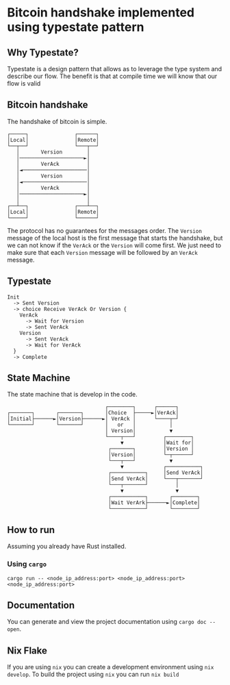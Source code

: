 # Bitcoin handshake implemented using typestate pattern

## Why Typestate?
Typestate is a design pattern that allows as to leverage the type system 
and describe our flow. The benefit is that at compile time we will know 
that our flow is valid

## Bitcoin handshake
The handshake of bitcoin is simple. 

```
┌─────┐               ┌──────┐
│Local│               │Remote│
└──┬──┘               └───┬──┘
   │       Version        │
   │─────────────────────►│
   │       VerAck         │
   │◄─────────────────────│
   │       Version        │
   │◄─────────────────────│
   │       VerAck         │
   │─────────────────────►│
   │                      │
┌──┴──┐               ┌───┴──┐
│Local│               │Remote│
└─────┘               └──────┘
```

The protocol has no guarantees for the messages order. 
The `Version` message of the local host is the first message that starts the handshake, but we can not 
know if the `VerAck` or the `Version` will come first. We just need to make sure that each `Version` message
will be followed by an `VerAck` message.

## Typestate
```
Init 
  -> Sent Version
  -> choice Receive VerAck Or Version {	
    VerAck
      -> Wait for Version
      -> Sent VerAck
    Version
      -> Sent VerAck
      -> Wait for VerAck
  }
  -> Complete
```

## State Machine
The state machine that is develop in the code.

```
                                ┌────────┐      ┌──────┐
┌───────┐       ┌───────┐       │Choice  ├─────►│VerAck│
│Initial├──────►│Version├──────►│ VerAck │      └────┬─┘
└───────┘       └───────┘       │   or   │           │
                                │ Version│           ▼
                                └────┬───┘         ┌────────┐
                                     ▼             │Wait for│
                                 ┌───────┐         │Version │
                                 │Version│         └─┬──────┘
                                 └───┬───┘           ▼
                                     ▼             ┌───────────┐
                                 ┌───────────┐     │Send VerAck│
                                 │Send VerAck│     └───┬───────┘
                                 └───┬───────┘         │
                                     ▼                 ▼
                                 ┌───────────┐       ┌────────┐
                                 │Wait VerArk├──────►│Complete│
                                 └───────────┘       └────────┘
```

## How to run
Assuming you already have Rust installed.

### Using `cargo`

```
cargo run -- <node_ip_address:port> <node_ip_address:port> <node_ip_address:port>
```

## Documentation
You can generate and view the project documentation using `cargo doc --open`.

## Nix Flake
If you are using `nix` you can create a development environment using `nix develop`.
To build the project using `nix` you can run `nix build`
